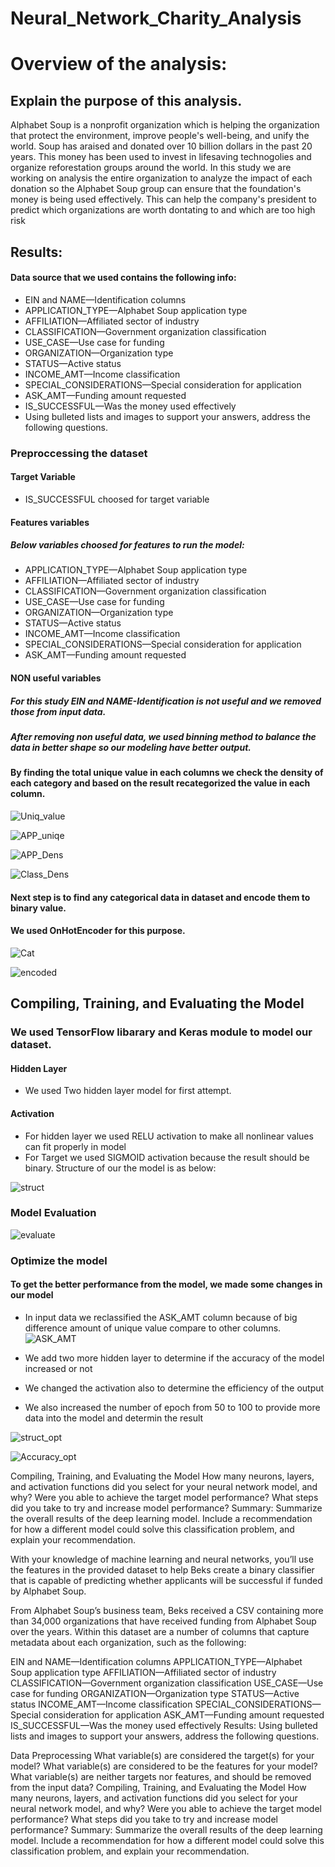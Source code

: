 # Neural_Network_Charity_Analysis

# Overview of the analysis: 
## Explain the purpose of this analysis.
Alphabet Soup is a nonprofit organization which is helping the organization that protect the environment, improve people's well-being, and unify the world.
Soup has araised and donated over 10 billion dollars in the past 20 years. This money has been used to invest in lifesaving technogolies and organize reforestation groups around the world. In this study we are working on analysis the entire organization to analyze the impact of each donation so the Alphabet Soup group can ensure that the foundation's money is being used effectively. This can help the company's president to predict which organizations are worth dontating to and which are too high risk

## Results: 

#### Data source that we used contains the following info:

- EIN and NAME—Identification columns
- APPLICATION_TYPE—Alphabet Soup application type
- AFFILIATION—Affiliated sector of industry
- CLASSIFICATION—Government organization classification
- USE_CASE—Use case for funding
- ORGANIZATION—Organization type
- STATUS—Active status
- INCOME_AMT—Income classification
- SPECIAL_CONSIDERATIONS—Special consideration for application
- ASK_AMT—Funding amount requested
- IS_SUCCESSFUL—Was the money used effectively
- Using bulleted lists and images to support your answers, address the following questions.
### Preproccessing the dataset
#### Target Variable
- IS_SUCCESSFUL choosed for target variable

#### Features variables
##### Below variables choosed for features to run the model:
- APPLICATION_TYPE—Alphabet Soup application type
- AFFILIATION—Affiliated sector of industry
- CLASSIFICATION—Government organization classification
- USE_CASE—Use case for funding
- ORGANIZATION—Organization type
- STATUS—Active status
- INCOME_AMT—Income classification
- SPECIAL_CONSIDERATIONS—Special consideration for application
- ASK_AMT—Funding amount requested

#### NON useful variables
##### For this study EIN and NAME-Identification is not useful and we removed those from input data.
##### After removing non useful data, we used binning method to balance the data in better shape so our modeling have better output. 
#### By finding the total unique value in each columns we check the density of each category and based on the result recategorized the value in each column.

![Uniq_value](https://github.com/reza-ya57/Neural_Network_Charity_Analysis/blob/main/images/unique_values.png)

![APP_uniqe](https://github.com/reza-ya57/Neural_Network_Charity_Analysis/blob/main/images/App_value_count.png)

![APP_Dens](https://github.com/reza-ya57/Neural_Network_Charity_Analysis/blob/main/images/app_dens.png)

![Class_Dens](https://github.com/reza-ya57/Neural_Network_Charity_Analysis/blob/main/images/class_dense.png)


#### Next step is to find any categorical data in dataset and encode them to binary value.
#### We used OnHotEncoder for this purpose.

![Cat](https://github.com/reza-ya57/Neural_Network_Charity_Analysis/blob/main/images/category_list.png)

![encoded](https://github.com/reza-ya57/Neural_Network_Charity_Analysis/blob/main/images/encode.png)

## Compiling, Training, and Evaluating the Model
### We used TensorFlow libarary and Keras module to model our dataset. 
#### Hidden Layer
- We used Two hidden layer model for first attempt.
#### Activation 
- For hidden layer we used RELU activation to make all nonlinear values can fit properly in model
- For Target we used SIGMOID activation because the result should be binary.
Structure of our the model is as below:

![struct](https://github.com/reza-ya57/Neural_Network_Charity_Analysis/blob/main/images/complie.png)

### Model Evaluation 

![evaluate](https://github.com/reza-ya57/Neural_Network_Charity_Analysis/blob/main/images/evaluate.png)

### Optimize the model
#### To get the better performance from the model, we made some changes in our model
- In input data we reclassified the ASK_AMT column because of big difference amount of unique value compare to other columns. 
![ASK_AMT](https://github.com/reza-ya57/Neural_Network_Charity_Analysis/blob/main/images/unique_values.png)

- We add two more hidden layer to determine if the accuracy of the model increased or not

- We changed the activation also to determine the efficiency of the output

- We also increased the number of epoch from 50 to 100 to provide more data into the model and determin the result

![struct_opt](https://github.com/reza-ya57/Neural_Network_Charity_Analysis/blob/main/images/structure_opt.png)

![Accuracy_opt](https://github.com/reza-ya57/Neural_Network_Charity_Analysis/blob/main/images/accurancy_opt.png)



Compiling, Training, and Evaluating the Model
How many neurons, layers, and activation functions did you select for your neural network model, and why?
Were you able to achieve the target model performance?
What steps did you take to try and increase model performance?
Summary: Summarize the overall results of the deep learning model. Include a recommendation for how a different model could solve this classification problem, and explain your recommendation.


With your knowledge of machine learning and neural networks, you’ll use the features in the provided dataset to help Beks create a binary classifier that is capable of predicting whether applicants will be successful if funded by Alphabet Soup.

From Alphabet Soup’s business team, Beks received a CSV containing more than 34,000 organizations that have received funding from Alphabet Soup over the years. Within this dataset are a number of columns that capture metadata about each organization, such as the following:

EIN and NAME—Identification columns
APPLICATION_TYPE—Alphabet Soup application type
AFFILIATION—Affiliated sector of industry
CLASSIFICATION—Government organization classification
USE_CASE—Use case for funding
ORGANIZATION—Organization type
STATUS—Active status
INCOME_AMT—Income classification
SPECIAL_CONSIDERATIONS—Special consideration for application
ASK_AMT—Funding amount requested
IS_SUCCESSFUL—Was the money used effectively
Results: Using bulleted lists and images to support your answers, address the following questions.

Data Preprocessing
What variable(s) are considered the target(s) for your model?
What variable(s) are considered to be the features for your model?
What variable(s) are neither targets nor features, and should be removed from the input data?
Compiling, Training, and Evaluating the Model
How many neurons, layers, and activation functions did you select for your neural network model, and why?
Were you able to achieve the target model performance?
What steps did you take to try and increase model performance?
Summary: Summarize the overall results of the deep learning model. Include a recommendation for how a different model could solve this classification problem, and explain your recommendation.
